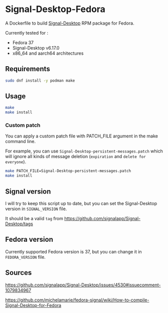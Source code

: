 # Signal-Desktop-Fedora

A Dockerfile to build [Signal-Desktop](https://github.com/signalapp/Signal-Desktop) RPM package for Fedora.

Currently tested for :

- Fedora 37
- Signal-Desktop v6.17.0
- x86_64 and aarch64 architectures

## Requirements

```bash
sudo dnf install -y podman make
```

## Usage

```bash
make
make install
```

### Custom patch

You can apply a custom patch file with PATCH_FILE argument in the make command line.

For example, you can use `Signal-Desktop-persistent-messages.patch` which will ignore all kinds of message deletion (`expiration` and `delete for everyone`).

```bash
make PATCH_FILE=Signal-Desktop-persistent-messages.patch
make install
```

## Signal version

I will try to keep this script up to date, but you can set the Signal-Desktop version in `SIGNAL_VERSION` file.

It should be a valid `tag` from <https://github.com/signalapp/Signal-Desktop/tags>

## Fedora version

Currently supported Fedora version is 37, but you can change it in `FEDORA_VERSION` file.

## Sources

<https://github.com/signalapp/Signal-Desktop/issues/4530#issuecomment-1079834967>

<https://github.com/michelamarie/fedora-signal/wiki/How-to-compile-Signal-Desktop-for-Fedora>
